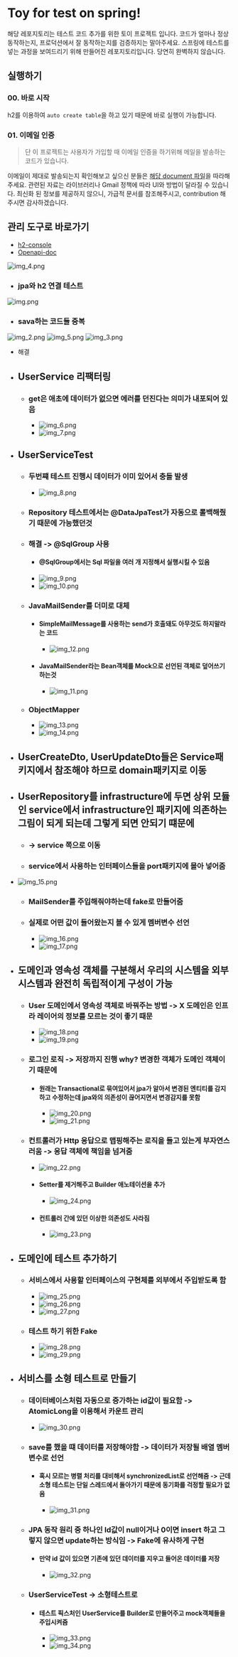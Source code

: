# Toy for test on spring!

해당 레포지토리는 테스트 코드 추가를 위한 토이 프로젝트 입니다.
코드가 얼마나 정상 동작하는지, 프로덕션에서 잘 동작하는지를 검증하지는 말아주세요.
스프링에 테스트를 넣는 과정을 보여드리기 위해 만들어진 레포지토리입니다.
당연히 완벽하지 않습니다.

## 실행하기

### 00. 바로 시작

h2를 이용하여 `auto create table`을 하고 있기 때문에 바로 실행이 가능합니다.

### 01. 이메일 인증

> 단 이 프로젝트는 사용자가 가입할 때 이메일 인증을 하기위해 메일을 발송하는 코드가 있습니다.

이메일이 제대로 발송되는지 확인해보고 싶으신 분들은 [해당 document 파일](./document/connect-mail-sender.md)을 따라해주세요.
관련된 자료는 라이브러리나 Gmail 정책에 따라 UI와 방법이 달라질 수 있습니다.
최신화 된 정보를 제공하지 않으니, 가급적 문서를 참조해주시고, contribution 해주시면 감사하겠습니다.

## 관리 도구로 바로가기

- [h2-console](http://localhost:8080/h2-console)
- [Openapi-doc](http://localhost:8080/swagger-ui.html)

![img_4.png](img_4.png)
* ### jpa와 h2 연결 테스트
![img.png](img.png)
* ### sava하는 코드들 중복
![img_2.png](img_2.png)
![img_5.png](img_5.png)
![img_3.png](img_3.png)
* 해결

* ## UserService 리팩터링
  * ### get은 애초에 데이터가 없으면 에러를 던진다는 의미가 내포되어 있음
    * ![img_6.png](img_6.png)
    * ![img_7.png](img_7.png)
* ## UserServiceTest
  * ### 두번쨰 테스트 진행시 데이터가 이미 있어서 충돌 발생 
    * ![img_8.png](img_8.png)
  * ### Repository 테스트에서는 @DataJpaTest가 자동으로 롤백해줬기 때문에 가능했던것
  * ### 해결 -> @SqlGroup 사용
    * #### @SqlGroup에서는 Sql 파일을 여러 개 지정해서 실행시킬 수 있음
    * ![img_9.png](img_9.png)
    * ![img_10.png](img_10.png)
  * ### JavaMailSender를 더미로 대체
    * #### SimpleMailMessage를 사용하는 send가 호출돼도 아무것도 하지말라는 코드
      * ![img_12.png](img_12.png)
    * #### JavaMailSender라는 Bean객체를 Mock으로 선언된 객체로 덮어쓰기 하는것
      * ![img_11.png](img_11.png)

  * ### ObjectMapper
    * ![img_13.png](img_13.png)
    * ![img_14.png](img_14.png)

* ## UserCreateDto, UserUpdateDto들은 Service패키지에서 참조해야 하므로 domain패키지로 이동
* ## UserRepository를 infrastructure에 두면 상위 모듈인 service에서 infrastructure인 패키지에 의존하는 그림이 되게 되는데 그렇게 되면 안되기 떄문에
  * ### -> service 쪽으로 이동
  * ### service에서 사용하는 인터페이스들을 port패키지에 몰아 넣어줌
* ![img_15.png](img_15.png)
  * ### MailSender를 주입해줘야하는데 fake로 만들어줌
  * ### 실제로 어떤 값이 들어왔는지 볼 수 있게 멤버변수 선언
    * ![img_16.png](img_16.png)
    * ![img_17.png](img_17.png)
* ## 도메인과 영속성 객체를 구분해서 우리의 시스템을 외부 시스템과 완전히 독립적이게 구성이 가능
  * ### User 도메인에서 영속성 객체로 바꿔주는 방법 -> X 도메인은 인프라 레이어의 정보를 모르는 것이 좋기 때문
    * ![img_18.png](img_18.png)
    * ![img_19.png](img_19.png)
  * ### 로그인 로직 -> 저장까지 진행 why? 변경한 객체가 도메인 객체이기 때문에
    * #### 원래는 Transactional로 묶여있어서 jpa가 알아서 변경된 엔티티를 감지하고 수정하는데 jpa와의 의존성이 끊어지면서 변경감지를 못함
      * ![img_20.png](img_20.png)
      * ![img_21.png](img_21.png)
  * ### 컨트롤러가 Http 응답으로 맵핑해주는 로직을 들고 있는게 부자연스러움 -> 응답 객체에 책임을 넘겨줌
    * ![img_22.png](img_22.png)
    * #### Setter를 제거해주고 Builder 애노테이션을 추가
      * ![img_24.png](img_24.png)
    * #### 컨트롤러 간에 있던 이상한 의존성도 사라짐
      * ![img_23.png](img_23.png)
* ## 도메인에 테스트 추가하기
  * ### 서비스에서 사용할 인터페이스의 구현체를 외부에서 주입받도록 함
    * ![img_25.png](img_25.png)
    * ![img_26.png](img_26.png)
    * ![img_27.png](img_27.png)
  * ### 테스트 하기 위한 Fake
    * ![img_28.png](img_28.png)
    * ![img_29.png](img_29.png)
* ## 서비스를 소형 테스트로 만들기
  * ### 데이터베이스처럼 자동으로 증가하는 id값이 필요함 -> AtomicLong을 이용해서 카운트 관리
    * ![img_30.png](img_30.png)
  * ### save를 했을 떄 데이터를 저장해야함 -> 데이터가 저장될 배열 멤버변수로 선언
    * #### 혹시 모르는 병렬 처리를 대비해서 synchronizedList로 선언해줌 -> 근데 소형 테스트는 단일 스레드에서 돌아가기 때문에 동기화를 걱정할 필요가 없음
      * ![img_31.png](img_31.png)
  * ### JPA 동작 원리 중 하나인 Id값이 null이거나 0이면 insert 하고 그렇지 않으면 update하는 방식임 -> Fake에 유사하게 구현
    * #### 만약 id 값이 있으면 기존에 있던 데이터를 지우고 들어온 데이터를 저장
      * ![img_32.png](img_32.png)
  * ### UserServiceTest -> 소형테스트로 
    * #### 테스트 픽스처인 UserService를 Builder로 만들어주고 mock객체들을 주입시켜줌
      * ![img_33.png](img_33.png)
      * ![img_34.png](img_34.png)